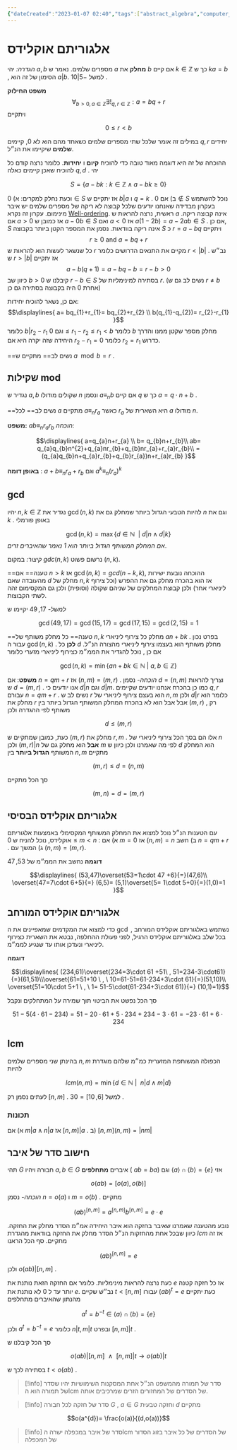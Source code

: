 ```yaml
---
{"dateCreated":"2023-01-07 02:40","tags":["abstract_algebra","computer_science"],"pageDirection":"rtl","dg-publish":true,"permalink":"/cs/algebraic-structure/euclid-division-algorithm/","dgPassFrontmatter":true}
---
```



# אלגוריתם אוקלידס  
_הגדרה:_ יהי $a,b$ מספרים שלמים. נאמר ש $a$ __מחלק__ את $b$ אם קיים $k\in\mathbb{Z}$ כך ש $ka=b$ , הסימון של זה הוא $a|b$.  למשל $-5|10$ . 

__משפט החילוק__ 
$$\forall_{b>0 , a\in\mathbb{Z}}\exists!_{q,r\in\mathbb{Z}} : a = bq+r$$
ויתקיים 

$$0\leq r< b$$

במילים זה אומר שלכל שתי מספרים שלמים כשאחד מהם הוא לא 0, קיימים $q,r$  יחידים __שלמים__ שיקיימו את הנ״ל.


ההוכחה של זה היא דוגמה מאוד טובה כדי להוכיח __קיום__ ו __יחידות__. כלומר נרצה קודם כל להוכיח שאכן קיימים כאלה $q,d$ .
יהי

$$S=\{a-bk: k\in\mathbb{Z}\wedge a-bk\geq 0\}$$

וכעת נחלק למקרים:
א) $0\in S$ אז יתקיים ש $b|a$ ו $q=k$ .
ב) אם $0\notin S$ נוכל להשתמש בעקרון מבדידה שאנחנו יודעים שלכל קבוצה לא ריקה של מספרים שלמים יש איבר מינימום. עקרון זה נקרא [Well-ordering](https://en.wikipedia.org/wiki/Well-ordering_principle).
ראשית, נרצה להראות ש $a$ אינה קבוצה ריקה.
אם $a>0$ אז כמובן ש $a-0b\in S$ ואם $a<0$ אז $a(1-2b)= a-2ab\in S$ .  אם כן, $S$ אינה ריקה בוודאות.
נסמן את המספר הקטן ביותר בקבוצה $S$ כ $r=a-bq$ ויתקיים
$$r\geq 0 \text{ and } a= bq+r$$
כל שנשאר לעשות הוא להראות ש $r$ מקיים את התנאים הדרושים כלומר $r<|b|$ . נב״ש ש $r>|b|$ אז יתקיים 
$$a-b(q+1)= a-bq-b= r-b>0$$
כיוון שב $b>0$ קיבלנו ש $r-b\in S$ בסתירה למינימליות של $r$. (נשים לב גם ש $r\neq b$ אחרת $0$ היה בקבוצה בסתירה גם כן)

אם כן, נשאר להוכיח יחידות:
$$\displaylines{
 a= bq_{1}+r_{1}= bq_{2}+r_{2} \\
 b(q_{1}-q_{2})= r_{2}-r_{1}
}$$
כלומר $b|r_{2}-r_{1}$ וגם $0\leq r_{1}-r_{2}\leq r_{1}<b$ כלומר $b$ מחלק מספר שקטן ממנו והדרך היחידה שזה יקרה היא אם $r_{2}-r_{1}=0$ כלומר  $r_{2}=r_{1}$ כדרוש.

 ==נשים לב== מתקיים ש $a\mod b = r$ .

## שקילות mod
נגדיר ש $a,b$ שקולים מודולו $n$ ונסמן $a\equiv_{n} b$ אם קיים $q$ כך ש $a= q\cdot n + b$ .

==נשים לב== 
לכל $a$ מתקיים $a\equiv_{n}r_{a}$ כאשר $r_{a}$ היא השארית של $a$ מודולו $n$.

__משפט:__ $ab\equiv_{n} r_{a}r_{b}$ 
_הוכחה:_ 

$$\displaylines{
a=q_{a}n+r_{a} \\ b= q_{b}n+r_{b}\\
ab= q_{a}q_{b}n^{2}+q_{a}nr_{b}+q_{b}nr_{a}+r_{a}r_{b}\\
= (q_{a}q_{b}n+q_{a}r_{b}+q_{b}r_{a})n+r_{a}r_{b}
}$$

__באופן דומה__ : $a+b\equiv_{n} r_{a}+r_{b}$ וגם $a^{k}\equiv_{n}(r_{a})^{k}$

## gcd 
יהיו $n,k\in\mathbb{Z}$ נגדיר את $\gcd(n,k)$ להיות הטבעי הגדול ביותר שמחלק גם את $n$ וגם את $k$ . באופן פורמלי 

$$\gcd(n,k)=\max\{d\in\mathbb{N} \ \ | \ d|n\wedge d|k\}$$
_אם המחלק המשותף הגדול ביותר הוא $1$ נאמר שהאיברים זרים_.

_קיצור:_ במקום $gdc(n,k)$ נרשום פשוט $(n,k)$.
 
==טענה== אם $n>k$ אז $\gcd(n,k)=gcd(n-k,k)$, ההוכחה נובעת ישירות מהעובדה שאם $d$ מחלק של $n,k$ אז הוא בהכרח מחלק גם את ההפרש (וכל צירוף ליניארי אחר) ולכן קבוצת המחלקים של שניהם שקולה (וסופית) ולכן גם המקסימום זהה לשתי הקבוצות.

_למשל-_ $17,49$ יקיימו ש 

$$\gcd(49,17)= \gcd(15,17)= \gcd(17,15)=\gcd(2,15)= 1$$


==טענה== כל מחלק משותף של $n,k$ מחלק כל צירוף ליניארי $an+bk$ . בפרט נכון עבור ה $\gcd(n,k)$ . __לכן__ כל $d$ מחלק משותף הוא בעצמו צירוף ליניארי מהצורה הנ״ל. 
אם כן , נוכל להגדיר את הממ״מ כצירוף ליניארי מזערי כלומר 

$$\gcd(n,k)=\min\{an+bk\in\mathbb{N} \ | \ a,b\in\mathbb{Z}\}$$

__משפט__: אם $n=qm+r$ אז $(n,m)=(m,r)$ .
_הוכחה-_
נסמן $d=(n,m)$ וצריך להראות ש $d=(m,r)$ . אנו יודעים כי $d|n$ וגם $d|m$. כמו כן בהכרח אנחנו יודעים שקיימים $q,r$ עבורם $n=qm+r$ . נשים לב ש $r$ הוא בעצם צירוף ליניארי של $n,m$ ולכן $d|r$ כלומר הוא מחלק את $r$ אבל אבל הוא לא בהכרח המחלק המשותף הגדול ביותר בין $(m,r)$ , רק משותף לפי ההגדרה ולכן 

$$d\leq (m,r)$$

כעת, כמובן שמתקיים ש $(m,r)$ מחלק את $r,m$ . אלו הם בסך הכל צירוף ליניארי של $n$ ולכן $(m,r)|n$ __אבל__ הוא מחלק גם של $m$ לפי מה שאמרנו ולכן כיוון ש $d$ הוא המחלק המשותף __הגדול ביותר__ בין $n,m$ מתקיים 

$$(m,r)\leq d=(n,m)$$

סך הכל מתקיים 

$$(m,n)=d=(m,r)$$



## אלגוריתם אוקלידס הבסיסי
עם הטענות הנ״ל נוכל למצוא את המחלק המשותף המקסימלי באמצעות אלגוריתם אוקלידס, נוכל להניח ש $0\leq m<n$ :
א)  אם $m=0$ אז $(n,m)=n$ 
ב) חשב $n=qm+r$ .
ג) המשך עם $(n,m)=(m,r)$.

__דוגמה__
נחשב את הממ״מ של $53,47$ 

$$\displaylines{
(53,47)\overset{53=1\cdot 47 +6}{=}(47,6)\\
\overset{47=7\cdot 6+5}{=} (6,5)= (5,1)\overset{5= 1\cdot 5+0}{=}(1,0)=1
}$$

## אלגוריתם אוקלידס המורחב
כדי למצוא את המקדמים שמאפיינים את ה $\gcd$ נשתמש באלגוריתם אוקלידס המורחב , בכל שלב באלגוריתם אוקלידס הרגיל, לפני פעולת ההחלפה, נבטא את השארית כצירוף ליניארי ונעדכן אותו עד שנגיע לממ״מ. 

__דוגמה__ 

$$\displaylines{
(234,61)\overset{234=3\cdot 61 +51\ , 51=234-3\cdot61}{=}(61,51)\\\overset{61=51+10 \ , \ 10=61-51=61-234+3\cdot 61}{=}(51,10)\\
\overset{51=10\cdot 5+1 \ , \ 1= 51-5\cdot(61-234+3\cdot 61)}{=}
(10,1)=1}$$

סך הכל נפשט את הביטוי תוך שמירה על המתחלקים ונקבל 

$$51-5(4\cdot 61-234)=51-20\cdot61 +5\cdot 234+ 234-3\cdot 61= -23\cdot 61+6\cdot 234$$

## lcm 
בהינתן שני מספרים שלמים $n,m$ הכפולה המשותפת המזערית כמ״מ שלהם מוגדרת להיות 

$$lcm(n,m)=\min\{d\in\mathbb{N} \ | \ \ n|d\wedge m|d\}$$

לעתים נסמן רק $[n,m]$ . למשל $[6,10]=30$ .

### תכונות
א) אם $m|a\wedge n|a$ אז $[n,m]|a$ .
ב) $[n,m](n,m)=|nm|$ 

## חישוב סדר של איבר
תהי $G$ חבורה ויהיו $a,b\in G$ איברים __מתחלפים__ ( $ab=ba$) וגם $\langle a\rangle\cap\langle b\rangle=\{e\}$ אזי

$$o(ab)=[o(a),o(b)]$$

_הוכחה-_
נסמן $n=o(a)$ ו $m=o(b)$ . מתקיים 

$$(ab)^{[n,m]}=a^{[n,m]}b^{[n,m]} = e\cdot e$$

נובע מהטענה שאמרנו שאיבר בחזקה הוא איבר היחידה אמ״מ הסדר מחלק את החזקה. כיוון שבכל אחת מהחזקות הנ״ל הסדר מחלק את החזקה בוודאות מהגדרת $lcm$ אז זה מתקיים. סף הכל הראנו 

$$(ab)^{[n,m]}=e$$

ולכן $o(ab)|[n,m]$ .

כעת נרצה להראות מינימליות. כלומר אם החזקה הזאת נותנת את $e$ אז כל חזקה קטנה יותר עד ל 0 לא נותנת את $e$. נב״שׁ שקיים $t<[n,m]$ עבורו $(ab)^{t}=e$ כעת יתקיים מהנתון שהאיברים מתחלפים

$$a^{t}=b^{-t}\in \langle a\rangle \cap \langle b\rangle =\{e\}$$

ולכן $a^{t}=b^{-t}=e$ כלומר $n|t,m|t$ ובפרט $[n,m]|t$ .

סך הכל קיבלנו ש 

$$o(ab)|[n,m] \ \ \wedge \ \ [n,m]|t \to o(ab)|t$$

בסתירה לכך ש $t<o(ab)$ .

>[!info] סדר של תמורה
>מהמשפט הנ״ל אחת המסקנות השימושיות יהיו שסדר של תמורה הוא הlcm של הסדרים של המחזורים הזרים שמרכיבים אותה.

>[!info] סדר של חזקה 
>לכל חבורה $G$ , $a\in G$ וחזקה טבעית $d$ מתקיים 
>
$$o(a^{d})= \frac{o(a)}{(d,o(a))}$$ 

>[!info] סדר של איבר במכפלה ישרה
>הlcm של הסדרים של כל איבר בזוג הסדור של המכפלה


